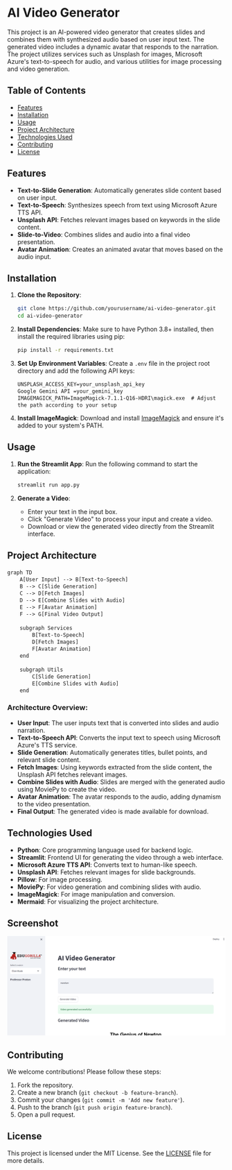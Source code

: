 # AI Video Generator

This project is an AI-powered video generator that creates slides and combines them with synthesized audio based on user input text. The generated video includes a dynamic avatar that responds to the narration. The project utilizes services such as Unsplash for images, Microsoft Azure's text-to-speech for audio, and various utilities for image processing and video generation.

## Table of Contents
- [Features](#features)
- [Installation](#installation)
- [Usage](#usage)
- [Project Architecture](#project-architecture)
- [Technologies Used](#technologies-used)
- [Contributing](#contributing)
- [License](#license)

## Features
- **Text-to-Slide Generation**: Automatically generates slide content based on user input.
- **Text-to-Speech**: Synthesizes speech from text using Microsoft Azure TTS API.
- **Unsplash API**: Fetches relevant images based on keywords in the slide content.
- **Slide-to-Video**: Combines slides and audio into a final video presentation.
- **Avatar Animation**: Creates an animated avatar that moves based on the audio input.

## Installation

1. **Clone the Repository**:
   ```bash
   git clone https://github.com/yourusername/ai-video-generator.git
   cd ai-video-generator
   ```

2. **Install Dependencies**:
   Make sure to have Python 3.8+ installed, then install the required libraries using pip:
   ```bash
   pip install -r requirements.txt
   ```

3. **Set Up Environment Variables**:
   Create a `.env` file in the project root directory and add the following API keys:
   ```plaintext
   UNSPLASH_ACCESS_KEY=your_unsplash_api_key
   Google Gemini API =your_gemini_key
   IMAGEMAGICK_PATH=ImageMagick-7.1.1-Q16-HDRI\magick.exe  # Adjust the path according to your setup
   ```

4. **Install ImageMagick**:
   Download and install [ImageMagick](https://imagemagick.org/script/download.php) and ensure it's added to your system's PATH.

## Usage

1. **Run the Streamlit App**:
   Run the following command to start the application:
   ```bash
   streamlit run app.py
   ```

2. **Generate a Video**:
   - Enter your text in the input box.
   - Click "Generate Video" to process your input and create a video.
   - Download or view the generated video directly from the Streamlit interface.

## Project Architecture

```mermaid
graph TD
    A[User Input] --> B[Text-to-Speech]
    B --> C[Slide Generation]
    C --> D[Fetch Images]
    D --> E[Combine Slides with Audio]
    E --> F[Avatar Animation]
    F --> G[Final Video Output]

    subgraph Services
        B[Text-to-Speech]
        D[Fetch Images]
        F[Avatar Animation]
    end

    subgraph Utils
        C[Slide Generation]
        E[Combine Slides with Audio]
    end
```

### Architecture Overview:
- **User Input**: The user inputs text that is converted into slides and audio narration.
- **Text-to-Speech API**: Converts the input text to speech using Microsoft Azure's TTS service.
- **Slide Generation**: Automatically generates titles, bullet points, and relevant slide content.
- **Fetch Images**: Using keywords extracted from the slide content, the Unsplash API fetches relevant images.
- **Combine Slides with Audio**: Slides are merged with the generated audio using MoviePy to create the video.
- **Avatar Animation**: The avatar responds to the audio, adding dynamism to the video presentation.
- **Final Output**: The generated video is made available for download.

## Technologies Used
- **Python**: Core programming language used for backend logic.
- **Streamlit**: Frontend UI for generating the video through a web interface.
- **Microsoft Azure TTS API**: Converts text to human-like speech.
- **Unsplash API**: Fetches relevant images for slide backgrounds.
- **Pillow**: For image processing.
- **MoviePy**: For video generation and combining slides with audio.
- **ImageMagick**: For image manipulation and conversion.
- **Mermaid**: For visualizing the project architecture.

## Screenshot
![App Screenshot](https://github.com/Aakashdeep-Srivastava/Text-To-Video/blob/main/screenshot.png)

## Contributing
We welcome contributions! Please follow these steps:
1. Fork the repository.
2. Create a new branch (`git checkout -b feature-branch`).
3. Commit your changes (`git commit -m 'Add new feature'`).
4. Push to the branch (`git push origin feature-branch`).
5. Open a pull request.

## License
This project is licensed under the MIT License. See the [LICENSE](LICENSE) file for more details.
